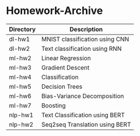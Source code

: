 # Homework-Archive

| Directory  | Description |
| ------------- | ------------- |
| dl-hw1  | MNIST classification using CNN |
| dl-hw2  | Text classification using RNN  |
| ml-hw2 | Linear Regression |
| ml-hw3 | Gradient Descent |
| ml-hw4 | Classification |
| ml-hw5 | Decision Trees |
| ml-hw6 | Bias-Variance Decomposition |
| ml-hw7 | Boosting |
| nlp-hw1 | Text Classification using BERT |
| nlp-hw2 | Seq2seq Translation using BERT |
